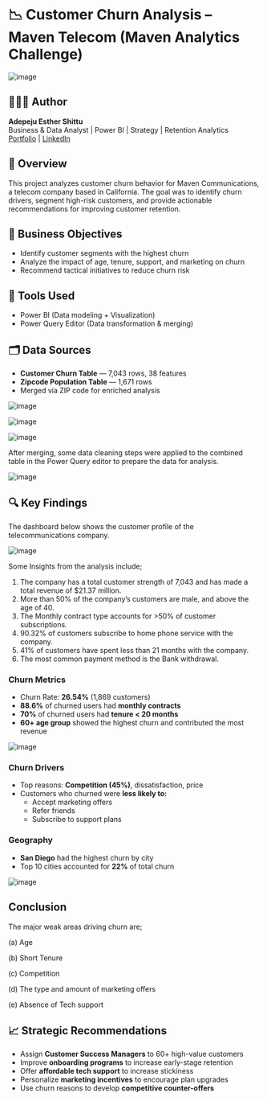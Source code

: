# 📉 Customer Churn Analysis – Maven Telecom (Maven Analytics Challenge)

![image](https://user-images.githubusercontent.com/97131888/183288194-abfb049e-92cb-44e7-a89e-82108c1adb2e.png)

## 👩🏽‍💻 Author

**Adepeju Esther Shittu**  
Business & Data Analyst | Power BI | Strategy | Retention Analytics  
[Portfolio](https://myfol.io/adepejushittu) | [LinkedIn](https://www.linkedin.com/in/adepejushittu)



## 📌 Overview

This project analyzes customer churn behavior for Maven Communications, a telecom company based in California. The goal was to identify churn drivers, segment high-risk customers, and provide actionable recommendations for improving customer retention.


## 🎯 Business Objectives

- Identify customer segments with the highest churn
- Analyze the impact of age, tenure, support, and marketing on churn
- Recommend tactical initiatives to reduce churn risk
  
## 🧰 Tools Used

- Power BI (Data modeling + Visualization)  
- Power Query Editor (Data transformation & merging)


## 🗂 Data Sources

- **Customer Churn Table** — 7,043 rows, 38 features  
- **Zipcode Population Table** — 1,671 rows  
- Merged via ZIP code for enriched analysis



![image](https://user-images.githubusercontent.com/97131888/184004088-bcd8e61f-4993-4df5-869e-61e1b9f41458.png)

![image](https://user-images.githubusercontent.com/97131888/184004189-f2bae03d-f160-4ae1-9d61-f5c39fb7e72c.png)

![image](https://user-images.githubusercontent.com/97131888/184004310-c31f77c7-0a26-4b0e-bb23-59a6a48f4255.png)

After merging, some data cleaning steps were applied to the combined table in the Power Query editor to prepare the data for analysis.

![image](https://user-images.githubusercontent.com/97131888/184004385-348dd7bb-88e1-4167-bd27-337b01d5f1db.png)

  
## 🔍 Key Findings


The dashboard below shows the customer profile of the telecommunications company. 

![image](https://user-images.githubusercontent.com/97131888/184493740-80fa95c8-b349-4aa8-ab9a-1b1ef2747990.png)


Some Insights from the analysis include;

1. The company has a total customer strength of 7,043 and has made a total revenue of $21.37 million. 
2. More than 50% of the company’s customers are male, and above the age of 40. 
3. The Monthly contract type accounts for >50% of customer subscriptions. 
4. 90.32% of customers subscribe to home phone service with the company. 
5. 41% of customers have spent less than 21 months with the company.  
6. The most common payment method is the Bank withdrawal.


### Churn Metrics
- Churn Rate: **26.54%** (1,869 customers)
- **88.6%** of churned users had **monthly contracts**
- **70%** of churned users had **tenure < 20 months**
- **60+ age group** showed the highest churn and contributed the most revenue

![image](https://user-images.githubusercontent.com/97131888/184493808-045e4aaa-affd-4e7e-87c7-0d61fdd2b717.png)

### Churn Drivers
- Top reasons: **Competition (45%)**, dissatisfaction, price  
- Customers who churned were **less likely to:**
  - Accept marketing offers
  - Refer friends
  - Subscribe to support plans
### Geography
- **San Diego** had the highest churn by city  
- Top 10 cities accounted for **22%** of total churn

![image](https://user-images.githubusercontent.com/97131888/184493660-8afd96c9-69b8-498f-bc8e-54f140100ed6.png)

 
## Conclusion
The major weak areas driving churn are;

(a) Age

(b) Short Tenure

(c) Competition

(d) The type and amount of marketing offers

(e) Absence of Tech support 

## 📈 Strategic Recommendations

- Assign **Customer Success Managers** to 60+ high-value customers  
- Improve **onboarding programs** to increase early-stage retention  
- Offer **affordable tech support** to increase stickiness  
- Personalize **marketing incentives** to encourage plan upgrades  
- Use churn reasons to develop **competitive counter-offers**





